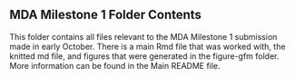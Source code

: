 ## MDA Milestone 1 Folder Contents
This folder contains all files relevant to the MDA Milestone 1 submission made in early October.
There is a main Rmd file that was worked with, the knitted md file, and figures that were generated in the figure-gfm folder.
More information can be found in the Main README file.
